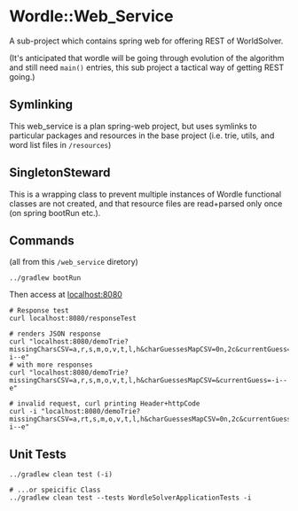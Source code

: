 # Wordle::Web_Service

A sub-project which contains spring web for offering REST of WorldSolver.

(It's anticipated that wordle will be going through evolution of the algorithm and still need `main()` entries, this sub project a tactical way of getting REST going.)

## Symlinking

This web_service is a plan spring-web project, but uses symlinks to particular packages and resources in the base project (i.e. trie, utils, and word list files in `/resources`)

## SingletonSteward

This is a wrapping class to prevent multiple instances of Wordle functional classes are not created, and that resource files are read+parsed only once (on spring bootRun etc.).

## Commands

(all from this `/web_service` diretory)

`../gradlew bootRun`

Then access at [localhost:8080](localhost:8080)

```
# Response test
curl localhost:8080/responseTest

# renders JSON response
curl "localhost:8080/demoTrie?missingCharsCSV=a,r,s,m,o,v,t,l,h&charGuessesMapCSV=0n,2c&currentGuess=-i--e"
# with more responses
curl "localhost:8080/demoTrie?missingCharsCSV=a,r,s,m,o,v,t,l,h&charGuessesMapCSV=&currentGuess=-i--e"

# invalid request, curl printing Header+httpCode
curl -i "localhost:8080/demoTrie?missingCharsCSV=a,rt,s,m,o,v,t,l,h&charGuessesMapCSV=0n,2c&currentGuess=-i--e"
```

## Unit Tests

```
../gradlew clean test (-i)

# ...or speicific Class
../gradlew clean test --tests WordleSolverApplicationTests -i
```
